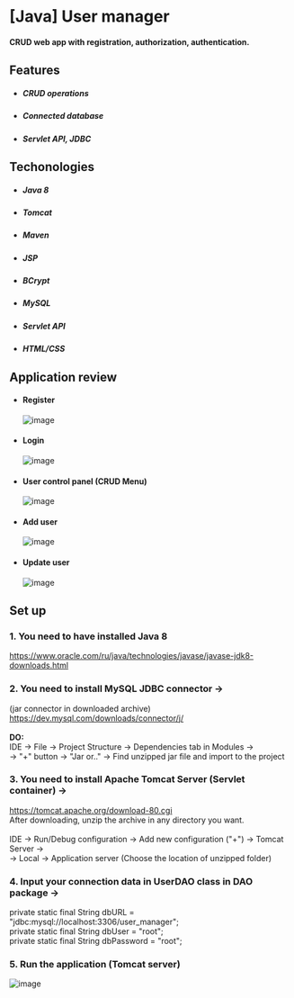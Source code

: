# [Java] User manager

#### CRUD web app with registration, authorization, authentication.

## Features
- ##### CRUD operations
- ##### Connected database
- ##### Servlet API, JDBC

## Techonologies
- ##### Java 8
- ##### Tomcat
- ##### Maven
- ##### JSP
- ##### BCrypt
- ##### MySQL
- ##### Servlet API
- ##### HTML/CSS

## Application review
- #### Register
    ![image](https://i.ibb.co/nPqtWxT/Screenshot-50.png)
    
- #### Login

    ![image](https://i.ibb.co/0D8WJdd/Screenshot-51.png)

- #### User control panel (CRUD Menu)

    ![image](https://i.ibb.co/PC7Mw3y/Screenshot-52.png)
    
- #### Add user

    ![image](https://i.ibb.co/B203PCL/Screenshot-53.png)
    
- #### Update user

    ![image](https://i.ibb.co/9Gk3MSS/Screenshot-54.png)


## Set up

### 1. You need to have installed Java 8
https://www.oracle.com/ru/java/technologies/javase/javase-jdk8-downloads.html
### 2. You need to install MySQL JDBC connector ->
(jar connector in downloaded archive) https://dev.mysql.com/downloads/connector/j/<br><br>
<b>DO:</b><br>
IDE -> File -> Project Structure -> Dependencies tab in Modules -><br>
-> "+" button -> "Jar or.." -> Find unzipped jar file and import to the project

### 3. You need to install Apache Tomcat Server (Servlet container) ->
https://tomcat.apache.org/download-80.cgi<br>
After downloading, unzip the archive in any directory you want.<br><br>
IDE -> Run/Debug configuration -> Add new configuration ("+") -> Tomcat Server -><br>
-> Local -> Application server (Choose the location of unzipped folder)<br>

### 4. Input your connection data in UserDAO class in DAO package ->
private static final String dbURL = "jdbc:mysql://localhost:3306/user_manager";<br>
private static final String dbUser = "root";<br>
private static final String dbPassword = "root";<br>

### 5. Run the application (Tomcat server)
![image](https://i.ibb.co/98LFt2T/Screenshot-55.png)
<br><br>
